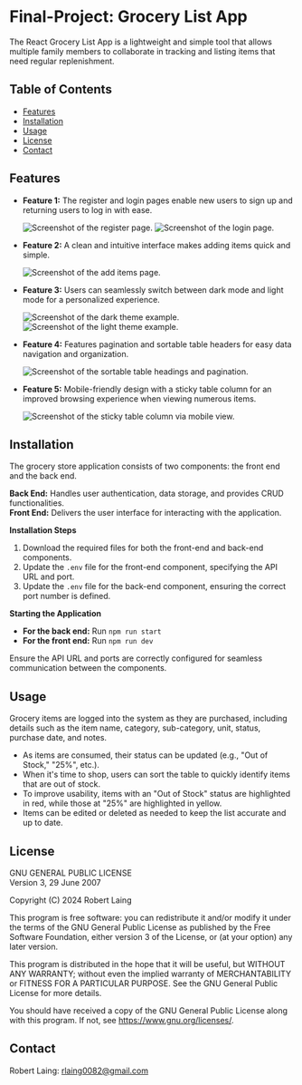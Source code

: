 # Final-Project: Grocery List App

The React Grocery List App is a lightweight and simple tool that allows multiple family members to collaborate in tracking and listing items that need regular replenishment.

## Table of Contents

- [Features](#features)
- [Installation](#installation)
- [Usage](#usage)
- [License](#license)
- [Contact](#contact)

## Features

- **Feature 1:** The register and login pages enable new users to sign up and returning users to log in with ease.

  ![Screenshot of the register page.](assets/images/register.png)
  ![Screenshot of the login page.](assets/images/login.png)

- **Feature 2:** A clean and intuitive interface makes adding items quick and simple.

  ![Screenshot of the add items page.](assets/images/addItems.png)

- **Feature 3:** Users can seamlessly switch between dark mode and light mode for a personalized experience.

  ![Screenshot of the dark theme example.](assets/images/dark.png)
  ![Screenshot of the light theme example.](assets/images/light.png)

- **Feature 4:** Features pagination and sortable table headers for easy data navigation and organization.

  ![Screenshot of the sortable table headings and pagination.](assets/images/pagination.png)

- **Feature 5:** Mobile-friendly design with a sticky table column for an improved browsing experience when viewing numerous items.

  ![Screenshot of the sticky table column via mobile view.](assets/images/table.png)

## Installation

The grocery store application consists of two components: the front end and the back end.

**Back End:** Handles user authentication, data storage, and provides CRUD functionalities.  
**Front End:** Delivers the user interface for interacting with the application.

**Installation Steps**

1. Download the required files for both the front-end and back-end components.
2. Update the `.env` file for the front-end component, specifying the API URL and port.
3. Update the `.env` file for the back-end component, ensuring the correct port number is defined.

**Starting the Application**

- **For the back end:** Run `npm run start`
- **For the front end:** Run `npm run dev`

Ensure the API URL and ports are correctly configured for seamless communication between the components.

## Usage

Grocery items are logged into the system as they are purchased, including details such as the item name, category, sub-category, unit, status, purchase date, and notes.

- As items are consumed, their status can be updated (e.g., "Out of Stock," "25%", etc.).
- When it's time to shop, users can sort the table to quickly identify items that are out of stock.
- To improve usability, items with an "Out of Stock" status are highlighted in red, while those at "25%" are highlighted in yellow.
- Items can be edited or deleted as needed to keep the list accurate and up to date.

## License

GNU GENERAL PUBLIC LICENSE  
Version 3, 29 June 2007

Copyright (C) 2024 Robert Laing

This program is free software: you can redistribute it and/or modify it under the terms of the GNU General Public License as published by the Free Software Foundation, either version 3 of the License, or (at your option) any later version.

This program is distributed in the hope that it will be useful, but WITHOUT ANY WARRANTY; without even the implied warranty of MERCHANTABILITY or FITNESS FOR A PARTICULAR PURPOSE. See the GNU General Public License for more details.

You should have received a copy of the GNU General Public License along with this program. If not, see <https://www.gnu.org/licenses/>.

## Contact

Robert Laing: rlaing0082@gmail.com
